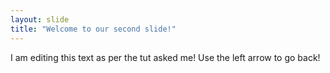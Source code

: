 ```yaml
---
layout: slide
title: "Welcome to our second slide!"
---
```

I am editing this text as per the tut asked me!
Use the left arrow to go back!
